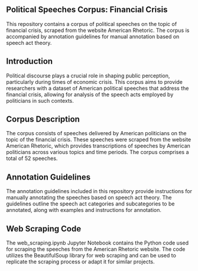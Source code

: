 ## Political Speeches Corpus: Financial Crisis
This repository contains a corpus of political speeches on the topic of financial crisis, scraped from the website American Rhetoric. The corpus is accompanied by annotation guidelines for manual annotation based on speech act theory.

## Introduction
Political discourse plays a crucial role in shaping public perception, particularly during times of economic crisis. This corpus aims to provide researchers with a dataset of American political speeches that address the financial crisis, allowing for analysis of the speech acts employed by politicians in such contexts.

## Corpus Description
The corpus consists of speeches delivered by American politicians on the topic of the financial crisis. These speeches were scraped from the website American Rhetoric, which provides transcriptions of speeches by American politicians across various topics and time periods. The corpus comprises a total of 52 speeches.

## Annotation Guidelines
The annotation guidelines included in this repository provide instructions for manually annotating the speeches based on speech act theory. The guidelines outline the speech act categories and subcategories to be annotated, along with examples and instructions for annotation.

## Web Scraping Code
The web_scraping.ipynb Jupyter Notebook contains the Python code used for scraping the speeches from the American Rhetoric website. The code utilizes the BeautifulSoup library for web scraping and can be used to replicate the scraping process or adapt it for similar projects.

